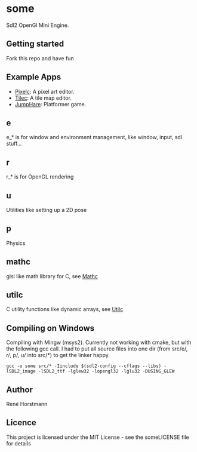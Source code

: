 # some
Sdl2 OpenGl Mini Engine.

## Getting started
Fork this repo and have fun

## Example Apps
- [Pixelc](https://github.com/renehorstmann/Pixelc): A pixel art editor.
- [Tilec](https://github.com/renehorstmann/Tilec): A tile map editor.
- [JumpHare](https://github.com/renehorstmann/JumpHare): Platformer game.

## e
e_* is for window and environment management, like window, input, sdl stuff...

## r
r_* is for OpenGL rendering

## u
Utilities like setting up a 2D pose

## p
Physics

## mathc
glsl like math library for C, see [Mathc](https://github.com/renehorstmann/Mathc)

## utilc
C utility functions like dynamic arrays, see [Utilc](https://github.com/renehorstmann/Utilc)


## Compiling on Windows
Compiling with Mingw (msys2).
Currently not working with cmake, but with the following gcc call.
I had to put all source files into one dir (from src/e/*, r/*, p/*, u/* into src/*) to get the linker happy.
```
gcc -o some src/* -Iinclude $(sdl2-config --cflags --libs) -lSDL2_image -lSDL2_ttf -lglew32 -lopengl32 -lglu32 -DUSING_GLEW
```

## Author
René Horstmann

## Licence
This project is licensed under the MIT License - see the someLICENSE file for details
